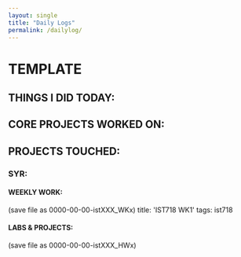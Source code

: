 ```yaml
--- 
layout: single
title: "Daily Logs"
permalink: /dailylog/
---
```


# TEMPLATE

## THINGS I DID TODAY:

## CORE PROJECTS WORKED ON:

## PROJECTS TOUCHED:


### SYR:

#### WEEKLY WORK:
(save file as 0000-00-00-istXXX_WKx)
title: 'IST718 WK1'
tags: ist718 


#### LABS & PROJECTS:
(save file as 0000-00-00-istXXX_HWx)


